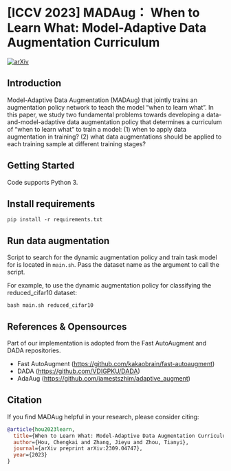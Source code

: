# [ICCV 2023] MADAug： When to Learn What: Model-Adaptive Data Augmentation Curriculum

[![arXiv](https://img.shields.io/badge/arXiv-Paper-<COLOR>.svg)]([https://arxiv.org/abs/2309.04747])


## Introduction
Model-Adaptive Data Augmentation (MADAug) that jointly trains an augmentation policy network to teach the model “when to learn what”. In this paper, we study two fundamental problems towards developing a data-and-model-adaptive data augmentation policy that determines a curriculum of “when to learn what” to train a model: (1) when to apply data augmentation in training? (2) what data augmentations should be applied to each training sample at different training stages?



## Getting Started
Code supports Python 3.


## Install requirements

```shell
pip install -r requirements.txt
```

## Run data augmentation 
Script to search for the dynamic augmentation policy and train task model for is located in `main.sh`. Pass the dataset name as the argument to call the script.

For example, to use the dynamic augmentation policy for classifying the reduced_cifar10 dataset:

```shell
bash main.sh reduced_cifar10
```
## References & Opensources
Part of our implementation is adopted from the Fast AutoAugment and DADA repositories.
- Fast AutoAugment (https://github.com/kakaobrain/fast-autoaugment)
- DADA (https://github.com/VDIGPKU/DADA)
- AdaAug (https://github.com/jamestszhim/adaptive_augment)

## Citation
If you find MADAug helpful in your research, please consider citing: 
```bibtex   
@article{hou2023learn,
  title={When to Learn What: Model-Adaptive Data Augmentation Curriculum},
  author={Hou, Chengkai and Zhang, Jieyu and Zhou, Tianyi},
  journal={arXiv preprint arXiv:2309.04747},
  year={2023}
}
```


